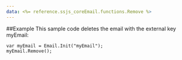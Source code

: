 ```yaml
---
data: <%= reference.ssjs_coreEmail.functions.Remove %>
---
```


##Example
This sample code deletes the email with the external key myEmail:
```
var myEmail = Email.Init("myEmail");
myEmail.Remove();
```
